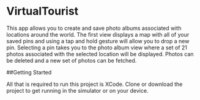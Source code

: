 # VirtualTourist
This app allows you to create and save photo albums associated with locations around the world. The first view displays a map with all of your saved pins and using a tap and hold gesture will allow you to drop a new pin. Selecting a pin takes you to the photo album view where a set of 21 photos associated with the selected location will be displayed. Photos can be deleted and a new set of photos can be fetched.

##Getting Started

All that is required to run this project is XCode. Clone or download the project to get running in the simulator or on your device.
